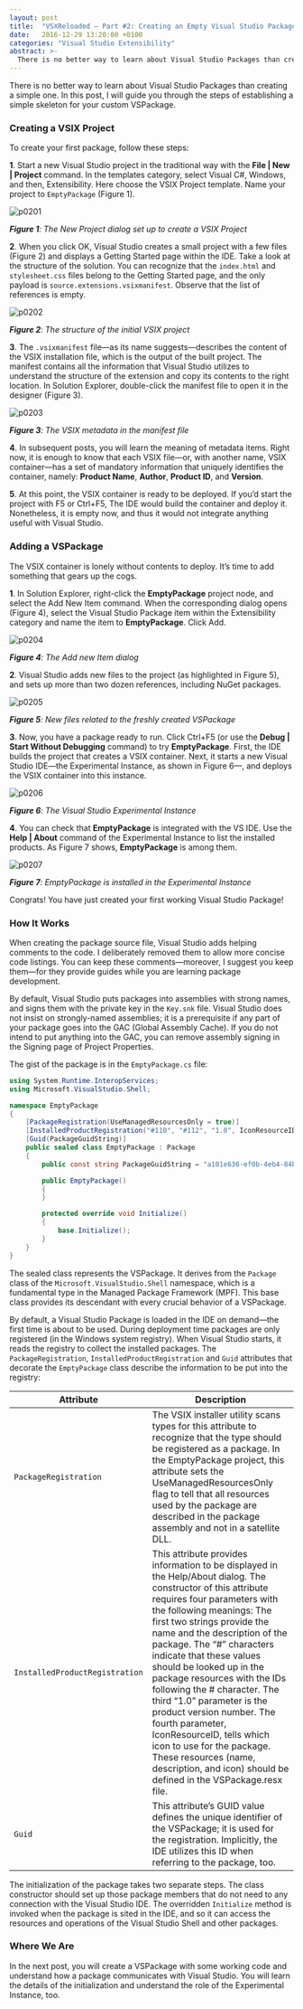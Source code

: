 ```yaml
---
layout: post
title:  "VSXReloaded — Part #2: Creating an Empty Visual Studio Package"
date:   2016-12-29 13:20:00 +0100
categories: "Visual Studio Extensibility"
abstract: >- 
  There is no better way to learn about Visual Studio Packages than creating a simple one. In this post, I will guide you through the steps of establishing a simple skeleton for your custom VSPackage.
---
```


There is no better way to learn about Visual Studio Packages than creating a simple one. In this post, I will guide you through the steps of establishing a simple skeleton for your custom VSPackage.

### Creating a VSIX Project

To create your first package, follow these steps:

__1__. Start a new Visual Studio project in the traditional way with the __File \| New \| Project__ command. In the templates category, select Visual C#, Windows, and then, Extensibility. Here choose the VSIX Project template. Name your project to `EmptyPackage` (Figure 1).

  ![p0201](/assets/images/p0201.png)

  *__Figure 1__: The New Project dialog set up to create a VSIX Project*

__2__. When you click OK, Visual Studio creates a small project with a few files (Figure 2) and displays a Getting Started page within the IDE. Take a look at the structure of the solution. You can recognize that the `index.html` and `stylesheet.css` files belong to the Getting Started page, and the only payload is `source.extensions.vsixmanifest`. Observe that the list of references is empty.

  ![p0202](/assets/images/p0202.png)

  *__Figure 2__: The structure of the initial VSIX project*

__3__. The `.vsixmanifest` file—as its name suggests—describes the content of the VSIX installation file, which is the output of the built project. The manifest contains all the information that Visual Studio utilizes to understand the structure of the extension and copy its contents to the right location. In Solution Explorer, double-click the manifest file to open it in the designer (Figure 3).

![p0203](/assets/images/p0203.png)

*__Figure 3__: The VSIX metadata in the manifest file*

__4__. In subsequent posts, you will learn the meaning of metadata items. Right now, it is enough to know that each VSIX file—or, with another name, VSIX container—has a set of mandatory information that uniquely identifies the container, namely: __Product Name__, __Author__, __Product ID__, and __Version__.

__5__. At this point, the VSIX container is ready to be deployed. If you’d start the project with F5 or Ctrl+F5, The IDE would build the container and deploy it. Nonetheless, it is empty now, and thus it would not integrate anything useful with Visual Studio.

### Adding a VSPackage

The VSIX container is lonely without contents to deploy. It’s time to add something that gears up the cogs.

__1__. In Solution Explorer, right-click the __EmptyPackage__ project node, and select the Add New Item command. When the corresponding dialog opens (Figure 4), select the Visual Studio Package item within the Extensibility category and name the item to __EmptyPackage__. Click Add.

![p0204](/assets/images/p0204.png)

*__Figure 4__: The Add new Item dialog*

__2__. Visual Studio adds new files to the project (as highlighted in Figure 5), and sets up more than two dozen references, including NuGet packages.

![p0205](/assets/images/p0205.png)

*__Figure 5__: New files related to the freshly created VSPackage*

__3__. Now, you have a package ready to run. Click Ctrl+F5 (or use the __Debug \| Start Without Debugging__ command) to try __EmptyPackage__. First, the IDE builds the project that creates a VSIX container. Next, it starts a new Visual Studio IDE—the Experimental Instance, as shown in Figure 6—, and deploys the VSIX container into this instance.

![p0206](/assets/images/p0206.png)

*__Figure 6__: The Visual Studio Experimental Instance*

__4__. You can check that __EmptyPackage__ is integrated with the VS IDE. Use the __Help \| About__ command of the Experimental Instance to list the installed products. As Figure 7 shows, __EmptyPackage__ is among them.

![p0207](/assets/images/p0207.png)

*__Figure 7__: EmptyPackage is installed in the Experimental Instance*

Congrats! You have just created your first working Visual Studio Package!

### How It Works

When creating the package source file, Visual Studio adds helping comments to the code. I deliberately removed them to allow more concise code listings. You can keep these comments—moreover, I suggest you keep them—for they provide guides while you are learning package development.

By default, Visual Studio puts packages into assemblies with strong names, and signs them with the private key in the `Key.snk` file. Visual Studio does not insist on strongly-named assemblies; it is a prerequisite if any part of your package goes into the GAC (Global Assembly Cache). If you do not intend to put anything into the GAC, you can remove assembly signing in the Signing page of Project Properties.

The gist of the package is in the `EmptyPackage.cs` file:

```csharp
using System.Runtime.InteropServices;
using Microsoft.VisualStudio.Shell;

namespace EmptyPackage
{
    [PackageRegistration(UseManagedResourcesOnly = true)]
    [InstalledProductRegistration("#110", "#112", "1.0", IconResourceID = 400)]
    [Guid(PackageGuidString)]
    public sealed class EmptyPackage : Package
    {
        public const string PackageGuidString = "a101e636-ef0b-4eb4-84bf-fbd328bb6fbd";

        public EmptyPackage()
        {
        }

        protected override void Initialize()
        {
            base.Initialize();
        }
    }
}
```

The sealed class represents the VSPackage. It derives from the `Package` class of the `Microsoft.VisualStudio.Shell` namespace, which is a fundamental type in the Managed Package Framework (MPF). This base class provides its descendant with every crucial behavior of a VSPackage.

By default, a Visual Studio Package is loaded in the IDE on demand—the first time is about to be used. During deployment time packages are only registered (in the Windows system registry). When Visual Studio starts, it reads the registry to collect the installed packages. The `PackageRegistration`, `InstalledProductRegistration` and `Guid` attributes that decorate the `EmptyPackage` class describe the information to be put into the registry:

| Attribute |	Description |
| --- | --- |
| `PackageRegistration` |	The VSIX installer utility scans types for this attribute to recognize that the type should be registered as a package. In the EmptyPackage project, this attribute sets the UseManagedResourcesOnly flag to tell that all resources used by the package are described in the package assembly and not in a satellite DLL. |
| `InstalledProductRegistration` |	This attribute provides information to be displayed in the Help/About dialog. The constructor of this attribute requires four parameters with the following meanings: The first two strings provide the name and the description of the package. The “#” characters indicate that these values should be looked up in the package resources with the IDs following the # character. The third “1.0” parameter is the product version number. The fourth parameter, IconResourceID, tells which icon to use for the package. These resources (name, description, and icon) should be defined in the VSPackage.resx file. |
| `Guid` | This attribute’s GUID value defines the unique identifier of the VSPackage; it is used for the registration. Implicitly, the IDE utilizes this ID when referring to the package, too. |

The initialization of the package takes two separate steps. The class constructor should set up those package members that do not need to any connection with the Visual Studio IDE. The overridden `Initialize` method is invoked when the package is sited in the IDE, and so it can access the resources and operations of the Visual Studio Shell and other packages.

### Where We Are

In the next post, you will create a VSPackage with some working code and understand how a package communicates with Visual Studio. You will learn the details of the initialization and understand the role of the Experimental Instance, too.

